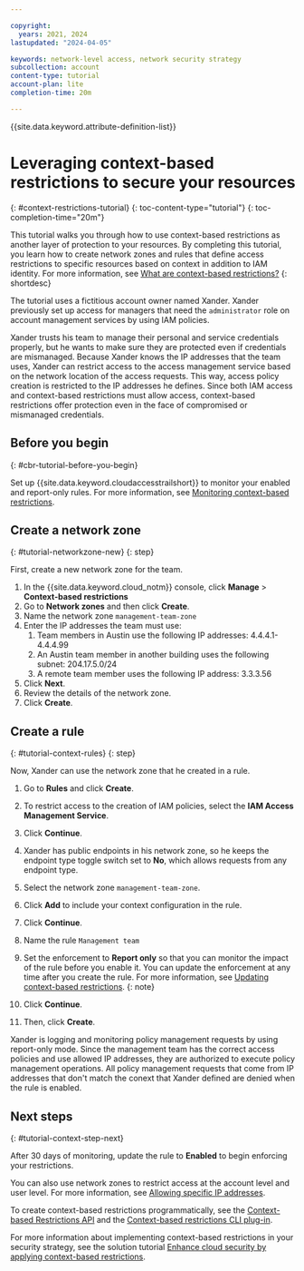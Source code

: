 ```yaml
---

copyright:
  years: 2021, 2024
lastupdated: "2024-04-05"

keywords: network-level access, network security strategy
subcollection: account
content-type: tutorial
account-plan: lite
completion-time: 20m

---
```


{{site.data.keyword.attribute-definition-list}}

# Leveraging context-based restrictions to secure your resources
{: #context-restrictions-tutorial}
{: toc-content-type="tutorial"}
{: toc-completion-time="20m"}

This tutorial walks you through how to use context-based restrictions as another layer of protection to your resources. By completing this tutorial, you learn how to create network zones and rules that define access restrictions to specific resources based on context in addition to IAM identity. For more information, see [What are context-based restrictions?](/docs/account?topic=account-context-restrictions-whatis)
{: shortdesc}

The tutorial uses a fictitious account owner named Xander. Xander previously set up access for managers that need the `administrator` role on account management services by using IAM policies.

Xander trusts his team to manage their personal and service credentials properly, but he wants to make sure they are protected even if credentials are mismanaged. Because Xander knows the IP addresses that the team uses, Xander can restrict access to the access management service based on the network location of the access requests. This way, access policy creation is restricted to the IP addresses he defines. Since both IAM access and context-based restrictions must allow access, context-based restrictions offer protection even in the face of compromised or mismanaged credentials.

## Before you begin
{: #cbr-tutorial-before-you-begin}

Set up {{site.data.keyword.cloudaccesstrailshort}} to monitor your enabled and report-only rules. For more information, see [Monitoring context-based restrictions](/docs/account?topic=account-cbr-monitor).

## Create a network zone
{: #tutorial-networkzone-new}
{: step}

First, create a new network zone for the team.

1. In the {{site.data.keyword.cloud_notm}} console, click **Manage** > **Context-based restrictions**
2. Go to **Network zones** and then click **Create**.
3. Name the network zone `management-team-zone`
4. Enter the IP addresses the team must use:
    1. Team members in Austin use the following IP addresses: 4.4.4.1-4.4.4.99
    1. An Austin team member in another building uses the following subnet: 204.17.5.0/24
    1. A remote team member uses the following IP address: 3.3.3.56
5. Click **Next**.
6. Review the details of the network zone.
7. Click **Create**.


## Create a rule
{: #tutorial-context-rules}
{: step}

Now, Xander can use the network zone that he created in a rule.

1. Go to **Rules** and click **Create**.
1. To restrict access to the creation of IAM policies, select the **IAM Access Management Service**.
1. Click **Continue**.
1. Xander has public endpoints in his network zone, so he keeps the endpoint type toggle switch set to **No**, which allows requests from any endpoint type.
1. Select the network zone `management-team-zone`.
1. Click **Add** to include your context configuration in the rule.
1. Click **Continue**.
1. Name the rule `Management team`
1. Set the enforcement to **Report only** so that you can monitor the impact of the rule before you enable it.
   You can update the enforcement at any time after you create the rule. For more information, see [Updating context-based restrictions](/docs/account?topic=account-context-restrictions-update&interface=ui).
   {: note}

1. Click **Continue**.
1. Then, click **Create**.

Xander is logging and monitoring policy management requests by using report-only mode. Since the management team has the correct access policies and use allowed IP addresses, they are authorized to execute policy management operations. All policy management requests that come from IP addresses that don't match the conext that Xander defined are denied when the rule is enabled.

## Next steps
{: #tutorial-context-step-next}

After 30 days of monitoring, update the rule to **Enabled** to begin enforcing your restrictions.

You can also use network zones to restrict access at the account level and user level. For more information, see [Allowing specific IP addresses](/docs/account?topic=account-ips&interface=ui).

To create context-based restrictions programmatically, see the [Context-based Restrictions API](/apidocs/context-based-restrictions) and the [Context-based restrictions CLI plug-in](/docs/account?topic=account-cbr-plugin).

For more information about implementing context-based restrictions in your security strategy, see the solution tutorial [Enhance cloud security by applying context-based restrictions](/docs/solution-tutorials?topic=solution-tutorials-cbr-enhanced-security).
